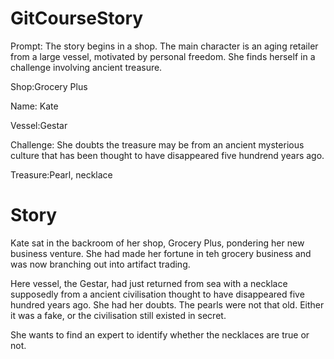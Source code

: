 # GitCourseStory

Prompt: The story begins in a shop. The main character is an aging retailer from a large vessel, motivated by personal freedom. She finds herself in a challenge involving ancient treasure.

Shop:Grocery Plus

Name: Kate

Vessel:Gestar

Challenge: She doubts the treasure may be from an ancient mysterious culture that has been thought to have disappeared five hundrend years ago.

Treasure:Pearl, necklace

# Story

Kate sat in the backroom of her shop, Grocery Plus, pondering her new business venture. She had made her fortune in teh grocery business and was now branching out into artifact trading.

Here vessel, the Gestar, had just returned from sea with a necklace supposedly from a ancient civilisation thought to have disappeared five hundred years ago. She had her doubts. The pearls were not that old. Either it was a fake, or the civilisation still existed in secret.

She wants to find an expert to identify whether the necklaces are true or not.
